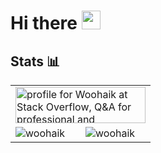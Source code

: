 # Hi there <img src = "https://raw.githubusercontent.com/MartinHeinz/MartinHeinz/master/wave.gif" width = 30px>

## Stats 📊


<table>
  <tr>
   <td colspan="2">
    <a href="https://stackoverflow.com/users/17200950/woohaik">
      <img src="https://stackoverflow.com/users/flair/17200950.png?theme=dark" width="208" height="58" alt="profile for Woohaik at Stack Overflow, Q&amp;A for professional and enthusiast programmers" title="profile for Woohaik at Stack Overflow, Q&amp;A for professional and enthusiast programmers"/>
</a>
     </td>
 
   </tr>
 <tr>
  <td >
   <img  align="center" src="https://github-readme-stats.vercel.app/api?username=Woohaik&show_icons=true&locale=en&theme=dark" alt="woohaik" />
  </td>
  <td  valign="top" >
    <img   align="center" src="https://github-readme-stats.vercel.app/api/top-langs?username=Woohaik&show_icons=true&locale=en&theme=dark&layout=compact" alt="woohaik" />
   </td>
 </tr>
 </table>






